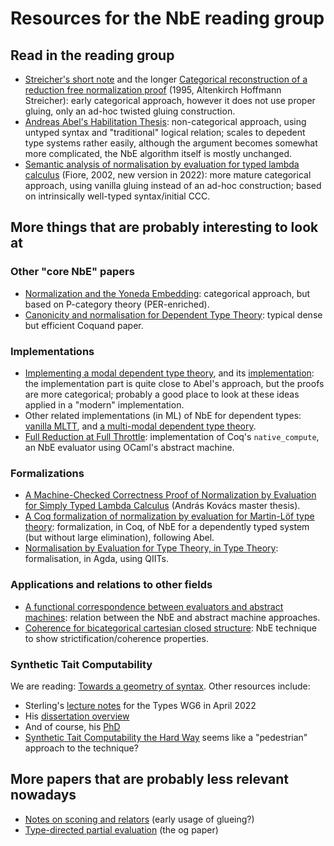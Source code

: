 # Resources for the NbE reading group

## Read in the reading group

- [Streicher's short note](https://www2.mathematik.tu-darmstadt.de/~streicher/snbe.pdf) and the longer [Categorical reconstruction of a reduction free normalization proof](https://www.tcs.ifi.lmu.de/mitarbeiter/martin-hofmann/pdfs/categoricalreconstruction.pdf) (1995, Altenkirch Hoffmann Streicher): early categorical approach, however it does not use proper gluing, only an ad-hoc twisted gluing construction.
- [Andreas Abel's Habilitation Thesis](https://www.cse.chalmers.se/~abela/publications.html#habil): non-categorical approach, using untyped syntax and "traditional" logical relation; scales to depedent type systems rather easily, although the argument becomes somewhat more complicated, the NbE algorithm itself is mostly unchanged.
- [Semantic analysis of normalisation by evaluation for typed lambda calculus](https://www.cambridge.org/core/journals/mathematical-structures-in-computer-science/article/semantic-analysis-of-normalisation-by-evaluation-for-typed-lambda-calculus/E3727362B3E059149680CC3482FFDCFC) (Fiore, 2002, new version in 2022): more mature categorical approach, using vanilla gluing instead of an ad-hoc construction; based on intrinsically well-typed syntax/initial CCC.

## More things that are probably interesting to look at

### Other "core NbE" papers

- [Normalization and the Yoneda Embedding](https://www.cambridge.org/core/services/aop-cambridge-core/content/view/52CC6B0D0961F134ABF28BF6A824D45B/S0960129597002508a.pdf/normalization-and-the-yoneda-embedding.pdf): categorical approach, but based on P-category theory (PER-enriched).
- [Canonicity and normalisation for Dependent Type Theory](https://arxiv.org/abs/1810.09367): typical dense but efficient Coquand paper.

### Implementations

- [Implementing a modal dependent type theory](https://dl.acm.org/doi/abs/10.1145/3341711), and its [implementation](https://github.com/jozefg/blott): the implementation part is quite close to Abel's approach, but the proofs are more categorical; probably a good place to look at these ideas applied in a "modern" implementation.
- Other related implementations (in ML) of NbE for dependent types: [vanilla MLTT](https://github.com/jozefg/nbe-for-mltt), and [a multi-modal dependent type theory](https://github.com/logsem/mitten_preorder).
- [Full Reduction at Full Throttle](https://link.springer.com/chapter/10.1007/978-3-642-25379-9_26): implementation of Coq's `native_compute`, an NbE evaluator using OCaml's abstract machine.

### Formalizations

- [A Machine-Checked Correctness Proof of Normalization by Evaluation for Simply Typed Lambda Calculus](https://andraskovacs.github.io/pdfs/mscthesis.pdf) (András Kovács master thesis).
- [A Coq formalization of normalization by evaluation for Martin-Löf type theory](https://dl.acm.org/doi/abs/10.1145/3167091): formalization, in Coq, of NbE for a dependently typed system (but without large elimination), following Abel.
- [Normalisation by Evaluation for Type Theory, in Type Theory](https://lmcs.episciences.org/4005): formalisation, in Agda, using QIITs.

### Applications and relations to other fields

- [A functional correspondence between evaluators and abstract machines](https://dl.acm.org/doi/abs/10.1145/888251.888254): relation between the NbE and abstract machine approaches.
- [Coherence for bicategorical cartesian closed structure](https://www.cambridge.org/core/journals/mathematical-structures-in-computer-science/article/coherence-for-bicategorical-cartesian-closed-structure/9AF32A2CDBDD01A5FB01D9D6DDCD80F0): NbE technique to show strictification/coherence properties.

### Synthetic Tait Computability

We are reading: [Towards a geometry of syntax](https://arxiv.org/abs/2307.09497).
Other resources include:

- Sterling's [lecture notes](https://www.jonmsterling.com/papers/sterling-2022-naive.pdf) for the Types WG6 in April 2022
- His [dissertation overview](https://www.jonmsterling.com/forest/trees/jms-000q/)
- And of course, his [PhD](https://www.jonmsterling.com/bibliography.html#dissertations)
- [Synthetic Tait Computability the Hard Way](https://arxiv.org/abs/2310.02051) seems like a "pedestrian" approach to the technique?

## More papers that are probably less relevant nowadays

- [Notes on sconing and relators](https://link.springer.com/chapter/10.1007/3-540-56992-8_21) (early usage of glueing?)
- [Type-directed partial evaluation](https://dl.acm.org/doi/abs/10.1145/237721.237784) (the og paper)

